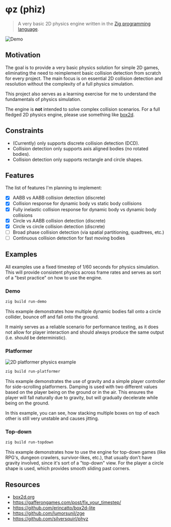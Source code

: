 # φz (phiz)

> A very basic 2D physics engine written in the [Zig programming language](https://ziglang.org).

![Demo](./media/demo.gif)

## Motivation

The goal is to provide a very basic physics solution for simple 2D games, eliminating the need to reimplement basic collision detection from scratch for every project. The main focus is on essential 2D collision detection and resolution without the complexity of a full physics simulation.

This project also serves as a learning exercise for me to understand the fundamentals of physics simulation.

The engine is **not** intended to solve complex collision scenarios. For a full fledged 2D physics engine, please use something like [box2d](https://box2d.org/).

## Constraints

- (Currently) only supports discrete collision detection (DCD).
- Collision detection only supports axis aligned bodies (no rotated bodies).
- Collision detection only supports rectangle and circle shapes.

## Features

The list of features I'm planning to implement:

- [x] AABB vs AABB collision detection (discrete)
- [x] Collision response for dynamic body vs static body collisions
- [x] Fully inelastic collision response for dynamic body vs dynamic body collisions
- [x] Circle vs AABB collision detection (discrete)
- [x] Circle vs circle collision detection (discrete)
- [ ] Broad phase collision detection (via spatial partitioning, quadtrees, etc.)
- [ ] Continuous collision detection for fast moving bodies

## Examples

All examples use a fixed timestep of 1/60 seconds for physics simulation. This will provide consistent physics across
frame rates and serves as sort of a "best practice" on how to use the engine.

### Demo

```sh
zig build run-demo
```

This example demonstrates how multiple dynamic bodies fall onto a circle collider, bounce off and fall onto the ground.

It mainly serves as a reliable scenario for performance testing, as it does not allow for player interaction and should
always produce the same output (i.e. should be deterministic).

### Platformer

![2D platformer physics example](./media/platformer.gif)

```sh
zig build run-platformer
```

This example demonstrates the use of gravity and a simple player controller for side-scrolling platformers.
Damping is used with two different values based on the player being on the ground or in the air.
This ensures the player will fall naturally due to gravity, but will gradually decelerate while being on the ground.

In this example, you can see, how stacking multiple boxes on top of each other is still very unstable and causes jitting.

### Top-down

```sh
zig build run-topdown
```

This example demonstrates how to use the engine for top-down games (like RPG's, dungeon crawlers, survivor-likes, etc.),
that usually don't have gravity involved, since it's sort of a "top-down" view.
For the player a circle shape is used, which provides smooth sliding past corners.

## Resources

- [box2d.org](https://box2d.org/)
- https://gafferongames.com/post/fix_your_timestep/
- https://github.com/erincatto/box2d-lite
- https://github.com/lumorsunil/zge
- https://github.com/silversquirl/phyz
